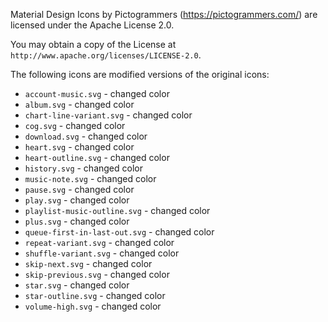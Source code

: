 Material Design Icons by Pictogrammers (https://pictogrammers.com/) are licensed under the Apache License 2.0.

You may obtain a copy of the License at `http://www.apache.org/licenses/LICENSE-2.0`.

The following icons are modified versions of the original icons:

- `account-music.svg` - changed color
- `album.svg` - changed color
- `chart-line-variant.svg` - changed color
- `cog.svg` - changed color
- `download.svg` - changed color
- `heart.svg` - changed color
- `heart-outline.svg` - changed color
- `history.svg` - changed color
- `music-note.svg` - changed color
- `pause.svg` - changed color
- `play.svg` - changed color
- `playlist-music-outline.svg` - changed color
- `plus.svg` - changed color
- `queue-first-in-last-out.svg` - changed color
- `repeat-variant.svg` - changed color
- `shuffle-variant.svg` - changed color
- `skip-next.svg` - changed color
- `skip-previous.svg` - changed color
- `star.svg` - changed color
- `star-outline.svg` - changed color
- `volume-high.svg` - changed color

